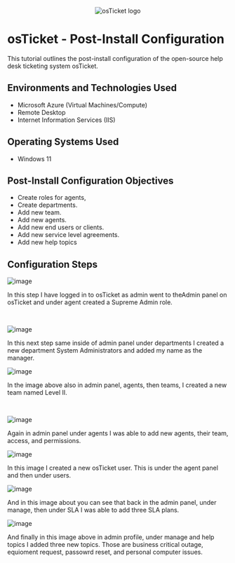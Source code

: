 <p align="center">
<img src="https://i.imgur.com/Clzj7Xs.png" alt="osTicket logo"/>
</p>

<h1>osTicket - Post-Install Configuration</h1>
This tutorial outlines the post-install configuration of the open-source help desk ticketing system osTicket.<br />




<h2>Environments and Technologies Used</h2>

- Microsoft Azure (Virtual Machines/Compute)
- Remote Desktop
- Internet Information Services (IIS)

<h2>Operating Systems Used </h2>

- Windows 11</b> 

<h2>Post-Install Configuration Objectives</h2>

- Create roles for agents,
- Create departments.
- Add new team. 
- Add new agents.
- Add new end users or clients.
- Add new service level agreements.
- Add new help topics

<h2>Configuration Steps</h2>

<p>

![image](https://github.com/user-attachments/assets/083e8b08-ccf1-4bcc-84e3-b2dc571988d1)

</p>
<p>
In this step I have logged in to osTicket as admin went to theAdmin panel on osTicket and under agent created a Supreme Admin role.
</p>
<br />

<p>

![image](https://github.com/user-attachments/assets/315b4c20-bea5-44d3-979d-6949e638ea41)

</p>

</p>  In this next step same inside of admin panel under departments I created a new department System Administrators and added my name as the manager.


<br />

<p>

  

![image](https://github.com/user-attachments/assets/5c04b3d6-8f00-4b87-9d2d-26ef143fb973)

</p>
<p>

  
In the image above also in admin panel, agents, then teams, I created a new team named Level II. 
</p>
<br />


![image](https://github.com/user-attachments/assets/b1eeec3a-909e-467c-befb-559c3b1f11f1)


Again in admin panel under agents I was able to add new agents, their team, access, and permissions. 


![image](https://github.com/user-attachments/assets/8a0058ec-74c8-4d6e-9a68-9c10e743483f)


In this image I created a new osTicket user.  This is under the agent panel and then under users. 


![image](https://github.com/user-attachments/assets/664ad57f-4891-4dd9-a863-f60e72e2c016)



And in this image about you can see that back in the admin panel, under manage, then under SLA I was able to add three SLA plans. 



![image](https://github.com/user-attachments/assets/0b2bd25b-d2b1-450f-a6c4-17ab5604652a)


And finally in this image above in admin profile, under manage and help topics I added three new topics.  Those are business critical outage, equioment request, passowrd reset, and personal computer issues. 



